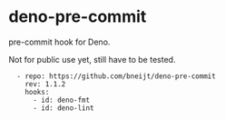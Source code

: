 # deno-pre-commit

pre-commit hook for Deno.

Not for public use yet, still have to be tested.

```
  - repo: https://github.com/bneijt/deno-pre-commit
    rev: 1.1.2
    hooks:
      - id: deno-fmt
      - id: deno-lint
```
